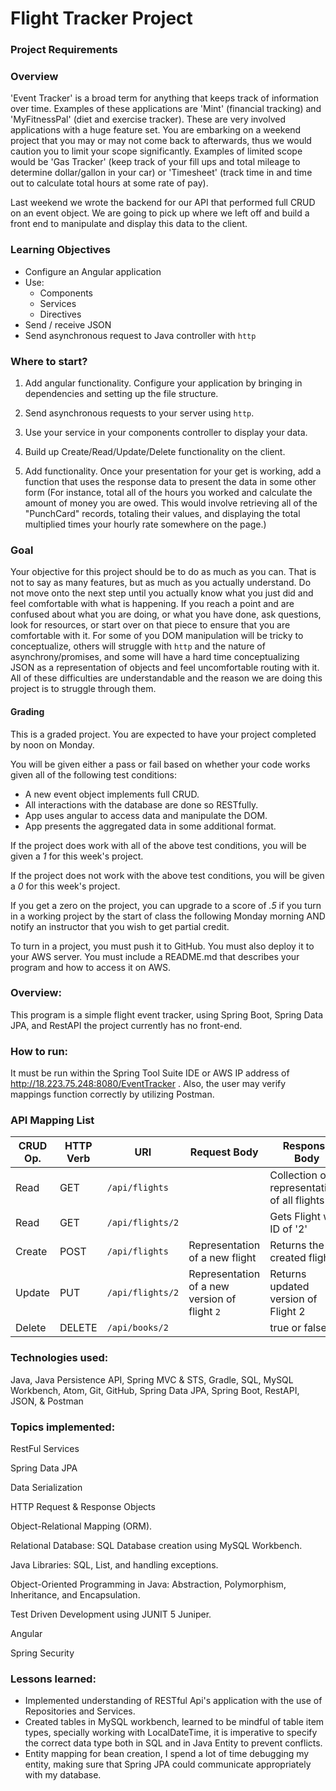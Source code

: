 # Flight Tracker Project

### Project Requirements

### Overview
'Event Tracker' is a broad term for anything that keeps track of information over time. Examples of these applications are 'Mint' (financial tracking) and 'MyFitnessPal' (diet and exercise tracker). These are very involved applications with a huge feature set. You are embarking on a weekend project that you may or may not come back to afterwards, thus we would caution you to limit your scope significantly. Examples of limited scope would be 'Gas Tracker' (keep track of your fill ups and total mileage to determine dollar/gallon in your car) or 'Timesheet' (track time in and time out to calculate total hours at some rate of pay).  

Last weekend we wrote the backend for our API that performed full CRUD on an event object. We are going to pick up where we left off and build a front end to manipulate and display this data to the client.

### Learning Objectives
* Configure an Angular application
* Use:
  * Components
  * Services
  * Directives
* Send / receive JSON  
* Send asynchronous request to Java controller with `http`

### Where to start?
1. Add angular functionality. Configure your application by bringing in dependencies and setting up the file structure.

2. Send asynchronous requests to your server using `http`.

3. Use your service in your components controller to display your data.

4. Build up Create/Read/Update/Delete functionality on the client.  

5. Add functionality. Once your presentation for your get is working, add a function that uses the response data to present the data in some other form (For instance, total all of the hours you worked and calculate the amount of money you are owed. This would involve retrieving all of the "PunchCard" records, totaling their values, and displaying the total multiplied times your hourly rate somewhere on the page.)

### Goal
Your objective for this project should be to do as much as you can. That is not to say as many features, but as much as you actually understand. Do not move onto the next step until you actually know what you just did and feel comfortable with what is happening. If you reach a point and are confused about what you are doing, or what you have done, ask questions, look for resources, or start over on that piece to ensure that you are comfortable with it.  For some of you DOM manipulation will be tricky to conceptualize, others will struggle with `http` and the nature of asynchrony/promises, and some will have a hard time conceptualizing JSON as a representation of objects and feel uncomfortable routing with it. All of these difficulties are understandable and the reason we are doing this project is to struggle through them.

#### Grading
This is a graded project.  You are expected to have your project completed by noon on Monday.  

You will be given either a pass or fail based on whether your code works given all of the following test conditions:

* A new event object implements full CRUD.  
* All interactions with the database are done so RESTfully.  
* App uses angular to access data and manipulate the DOM.
* App presents the aggregated data in some additional format.

If the project does work with all of the above test conditions, you will be given a *1* for this week's project.

If the project does not work with the above test conditions, you will be given a *0* for this week's project.

If you get a zero on the project, you can upgrade to a score of *.5* if you turn in a working project by the start of class the following Monday morning AND notify an instructor that you wish to get partial credit.

To turn in a project, you must push it to GitHub.  You must also deploy it to your AWS server. You must include a README.md that describes your program and how to access it on AWS.



### Overview:
This program is a simple flight event tracker, using Spring Boot, Spring Data JPA, and RestAPI the project currently has no front-end.

### How to run:
It must be run within the Spring Tool Suite IDE or AWS IP address of http://18.223.75.248:8080/EventTracker . Also, the user may verify mappings function correctly by utilizing Postman.

### API Mapping List


| CRUD Op. | HTTP Verb | URI                  | Request Body | Response Body |
|----------|-----------|----------------------|--------------|---------------|
| Read     | GET       | `/api/flights`      |              | Collection of representations of all flights |
| Read     | GET       | `/api/flights/2`   |              | Gets Flight with ID of '2' |
| Create   | POST      | `/api/flights`      | Representation of a new flight | Returns the created flight|
| Update   | PUT       | `/api/flights/2`   | Representation of a new version of flight `2` | Returns updated version of Flight 2 |
| Delete   | DELETE    | `/api/books/2`   |              | true or false |


### Technologies used:

Java, Java Persistence API, Spring MVC & STS, Gradle, SQL, MySQL Workbench, Atom, Git, GitHub, Spring Data JPA, Spring Boot, RestAPI, JSON, & Postman

### Topics implemented:

RestFul Services

Spring Data JPA

Data Serialization

HTTP Request & Response Objects

Object-Relational Mapping (ORM).

Relational Database: SQL Database creation using MySQL Workbench.

Java Libraries: SQL, List, and handling exceptions.

Object-Oriented Programming in Java: Abstraction, Polymorphism, Inheritance, and Encapsulation.

Test Driven Development using JUNIT 5 Juniper.

Angular 

Spring Security

### Lessons learned:

* Implemented understanding of RESTful Api's application with the use of Repositories and Services.
* Created tables in MySQL workbench, learned to be mindful of table item types, specially working with LocalDateTime, it is imperative to specify the correct data type both in SQL and in Java Entity to prevent conflicts.
* Entity mapping for bean creation, I spend a lot of time debugging my entity, making sure that Spring JPA could communicate appropriately with my database.

